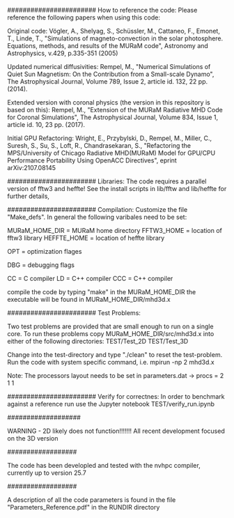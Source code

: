 #######################
How to reference the code:
Please reference the following papers when using this code:

Original code:
Vögler, A., Shelyag, S., Schüssler, M., Cattaneo, F., Emonet, T., Linde, T., "Simulations of magneto-convection in the solar photosphere.  Equations, methods, and results of the MURaM code", Astronomy and Astrophysics, v.429, p.335-351 (2005)

Updated numerical diffusivities:
Rempel, M., "Numerical Simulations of Quiet Sun Magnetism: On the Contribution from a Small-scale Dynamo", The Astrophysical Journal, Volume 789, Issue 2, article id. 132, 22 pp. (2014).

Extended version with coronal physics (the version in this repository is based on this):
Rempel, M., "Extension of the MURaM Radiative MHD Code for Coronal Simulations", The Astrophysical Journal, Volume 834, Issue 1, article id. 10, 23 pp. (2017).

Initial GPU Refactoring:
Wright, E., Przybylski, D., Rempel, M., Miller, C., Suresh, S., Su, S., Loft, R., Chandrasekaran, S., "Refactoring the MPS/University of Chicago Radiative MHD(MURaM) Model for GPU/CPU Performance Portability Using OpenACC Directives", eprint arXiv:2107.08145


#######################
Libraries:
The code requires a parallel version of fftw3 and heffte! 
See the install scripts in lib/fftw and lib/heffte for further details, 

#######################
Compilation:
Customize the file "Make_defs". In general the following varibales need to be set:

MURaM_HOME_DIR = MURaM home directory
FFTW3_HOME = location of fftw3 library
HEFFTE_HOME = location of heffte library

OPT = optimization flages

DBG = debugging flags

CC     = C compiler
LD     = C++ compiler
CCC    = C++ compiler

compile the code by typing "make" in the MURaM_HOME_DIR
the executable will be found in MURaM_HOME_DIR/mhd3d.x

#######################
Test Problems:

Two test problems are provided that are small enough to run on a single core. To run these problems copy
MURaM_HOME_DIR/src/mhd3d.x into either of the following directories:
TEST/Test_2D
TEST/Test_3D

Change into the test-directory and type "./clean" to reset the test-problem. Run the code with system specific
command, i.e. mpirun -np 2 mhd3d.x

Note: The processors layout needs to be set in parameters.dat -> procs = 2 1 1

#######################
Verify for correctnes:
In order to benchmark against a reference run use the Jupyter notebook TEST/verify_run.ipynb

###################

WARNING - 2D likely does not function!!!!!!! All recent development focused on the 3D version

##################

The code has been developled and tested with the nvhpc compiler, currently up to version 25.7

##################

A description of all the code parameters is found in the file "Parameters_Reference.pdf" in the RUNDIR directory
